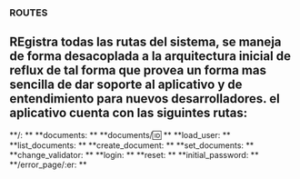 ### ROUTES

## REgistra todas las rutas del sistema, se maneja de forma desacoplada a la arquitectura inicial de reflux de tal forma que provea un forma mas sencilla de dar soporte al aplicativo y de entendimiento para nuevos desarrolladores. el aplicativo cuenta con las siguintes rutas:

**/: **
**documents: ** 
**documents/:id: **
**load_user: ** 
**list_documents: **
**create_document: **
**set_documents: **
**change_validator: **
**login: **
**reset: **
**initial_password: **
**/error_page/:er: **